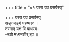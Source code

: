 +++
title = "०१ यस्य यव प्रसर्पस्य्"

+++
यस्य यव प्रसर्पस्य्  
अङ्गमङ्गं परुष्परुः ।  
तस्माद् यक्षं वि बाधस्व-  
-उग्रो मध्यमशीर् इव ॥